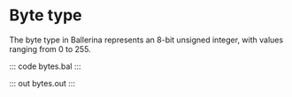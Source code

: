 # Byte type

The byte type in Ballerina represents an 8-bit unsigned integer, with values ranging from 0 to 255.

::: code bytes.bal :::

::: out bytes.out :::